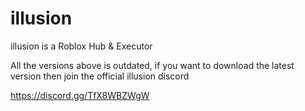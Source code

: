# illusion
illusion is a Roblox Hub &amp; Executor


All the versions above is outdated, if you want to download the latest version then join the official illusion discord

https://discord.gg/TfX8WBZWgW
